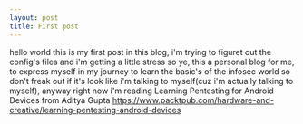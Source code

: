 ```yaml
---
layout: post
title: First post
---
```


hello world 
this is my first post in this blog, i'm trying to figuret out the config's files and i'm getting a little stress 
so ye, this a personal blog for me, to express myself in my journey to learn the basic's of the infosec world so
don't freak out if it's look like i'm talking to myself(cuz i'm actually talking to myself), anyway right now i'm 
reading Learning Pentesting for Android Devices from Aditya Gupta <https://www.packtpub.com/hardware-and-creative/learning-pentesting-android-devices>

